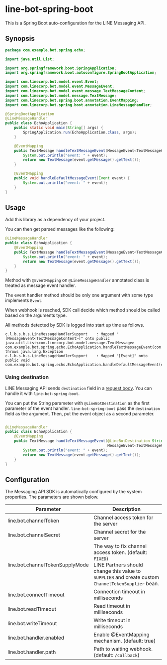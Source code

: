 # line-bot-spring-boot

This is a Spring Boot auto-configuration for the LINE Messaging API.

## Synopsis

```java
package com.example.bot.spring.echo;

import java.util.List;

import org.springframework.boot.SpringApplication;
import org.springframework.boot.autoconfigure.SpringBootApplication;

import com.linecorp.bot.model.event.Event;
import com.linecorp.bot.model.event.MessageEvent;
import com.linecorp.bot.model.event.message.TextMessageContent;
import com.linecorp.bot.model.message.TextMessage;
import com.linecorp.bot.spring.boot.annotation.EventMapping;
import com.linecorp.bot.spring.boot.annotation.LineMessageHandler;

@SpringBootApplication
@LineMessageHandler
public class EchoApplication {
    public static void main(String[] args) {
        SpringApplication.run(EchoApplication.class, args);
    }

    @EventMapping
    public TextMessage handleTextMessageEvent(MessageEvent<TextMessageContent> event) {
        System.out.println("event: " + event);
        return new TextMessage(event.getMessage().getText());
    }

    @EventMapping
    public void handleDefaultMessageEvent(Event event) {
        System.out.println("event: " + event);
    }
}
```

## Usage

Add this library as a dependency of your project.

You can then get parsed messages like the following:

```java
@LineMessageHandler
public class EchoApplication {
    @EventMapping
    public TextMessage handleTextMessageEvent(MessageEvent<TextMessageContent> event) {
        System.out.println("event: " + event);
        return new TextMessage(event.getMessage().getText());
    }
}
```

Method with `@EventMapping` on `@LineMessageHandler` annotated class is treated as message event handler.

The event handler method should be only one argument with some type implements `Event`.

When webhook is reached, SDK call decide which method should be called based on the arguments type.

All methods detected by SDK is logged into start up time as follows.

```
c.l.b.s.b.s.LineMessageHandlerSupport    : Mapped "[MessageEvent<TextMessageContent>]" onto public java.util.List<com.linecorp.bot.model.message.TextMessage> com.example.bot.spring.echo.EchoApplication.handleTextMessageEvent(com.linecorp.bot.model.event.MessageEvent<com.linecorp.bot.model.event.message.TextMessageContent>) throws java.lang.Exception
c.l.b.s.b.s.LineMessageHandlerSupport    : Mapped "[Event]" onto public void com.example.bot.spring.echo.EchoApplication.handleDefaultMessageEvent(com.linecorp.bot.model.event.Event)
```

### Using destination

LINE Messaging API sends `destination` field in
a <a href="https://developers.line.biz/en/reference/messaging-api/#request-body">
request body</a>. You can handle it with `line-bot-spring-boot`.

You can put the String parameter with `@LineBotDestination` as the first parameter of the event handler.
`line-bot-spring-boot` pass the `destination` field as the argument. Then, put the event object as a second
parameter.

```java

@LineMessageHandler
public class EchoApplication {
    @EventMapping
    public TextMessage handleTextMessageEvent(@LineBotDestination String destination,
                                              MessageEvent<TextMessageContent> event) {
        System.out.println("event: " + event);
        return new TextMessage(event.getMessage().getText());
    }
}
```

## Configuration

The Messaging API SDK is automatically configured by the system properties. The parameters are shown below.

| Parameter                       | Description                                                                                                                                                    |
|---------------------------------|----------------------------------------------------------------------------------------------------------------------------------------------------------------|
| line.bot.channelToken           | Channel access token for the server                                                                                                                            |
| line.bot.channelSecret          | Channel secret for the server                                                                                                                                  |
| line.bot.channelTokenSupplyMode | The way to fix channel access token. (default: `FIXED`)<br>LINE Partners should change this value to `SUPPLIER` and create custom `ChannelTokenSupplier` bean. |
| line.bot.connectTimeout         | Connection timeout in milliseconds                                                                                                                             |
| line.bot.readTimeout            | Read timeout in milliseconds                                                                                                                                   |
| line.bot.writeTimeout           | Write timeout in milliseconds                                                                                                                                  |
| line.bot.handler.enabled        | Enable @EventMapping mechanism. (default: true)                                                                                                                |
| line.bot.handler.path           | Path to waiting webhook. (default: `/callback`)                                                                                                                |
